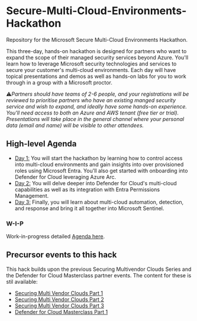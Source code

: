 # Secure-Multi-Cloud-Environments-Hackathon
Repository for the Microsoft Secure Multi-Cloud Environments Hackathon.

This three-day, hands-on hackathon is designed for partners who want to expand the scope of their managed security services beyond Azure. You'll learn how to leverage Microsoft security technologies and services to secure your customer's multi-cloud environments. Each day will have topical presentations and demos as well as hands-on labs for you to work through in a group with a Microsoft proctor.

:warning:*Partners should have teams of 2-6 people, and your registrations will be reviewed to prioritise partners who have an existing manged security service and wish to expand, and ideally have some hands-on experience. You'll need access to both an Azure and AWS tenant (free tier or trial).  Presentations will take place in the general channel where your personal data (email and name) will be visible to other attendees.*

## High-level Agenda
 - [Day 1:](/Day1.md) You will start the hackathon by learning how to control access into multi-cloud environments and gain insights into over provisioned roles using Microsoft Entra. You'll also get started with onboarding into Defender for Cloud leveraging Azure Arc.
 - [Day 2:](/Day2.md) You will delve deeper into Defender for Cloud's multi-cloud capabilities as well as its integration with Entra Permissions Management.
 - [Day 3:](/Day3.md) Finally, you will learn about multi-cloud automation, detection, and response and bring it all together into Microsoft Sentinel.

### W-I-P
Work-in-progress detailed [Agenda here](Agenda.md).

## Precursor events to this hack
This hack builds upon the previous Securing Multivendor Clouds Series and the Defender for Cloud Masterclass partner events. The content for these is stil available:
 - [Securing Multi Vendor Clouds Part 1](https://github.com/LuciBlanchardMSFT/SecuringMultiVendorClouds)
 - [Securing Multi Vendor Clouds Part 2](https://github.com/ActualCassandra/SecuringMultiVendorCloudsPart2)
 - [Securing Multi Vendor Clouds Part 3](https://github.com/ActualCassandra/SecuringMultiVendorCloudsPart3)
 - [Defender for Cloud Masterclass Part 1](https://github.com/ActualCassandra/MDCMasterclass)


